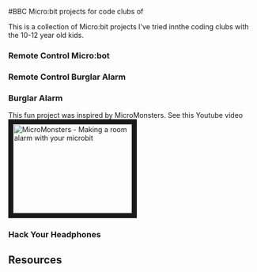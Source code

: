 #BBC Micro:bit projects for code clubs of

This is a collection of Micro:bit projects I've tried innthe coding clubs with the 10-12 year old kids.

### Remote Control Micro:bot

### Remote Control Burglar Alarm

### Burglar Alarm
This fun project was inspired by MicroMonsters. See this Youtube video <a href="http://www.youtube.com/watch?feature=player_embedded&v=https://youtu.be/igeUhVMqVRw
" target="_blank"><img src="http://img.youtube.com/vi/https://youtu.be/igeUhVMqVRw/0.jpg" 
alt="MicroMonsters - Making a room alarm with your microbit" width="240" height="180" border="10" /></a>


### Hack Your Headphones

## Resources